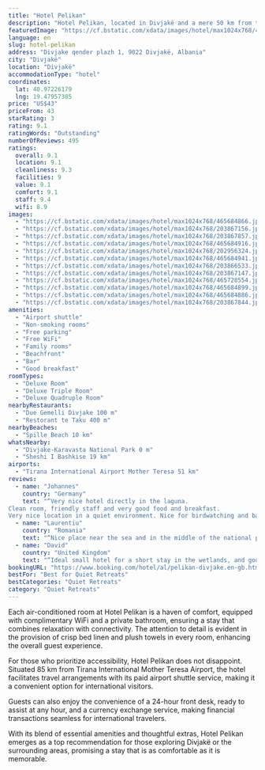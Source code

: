 ```yaml
---
title: "Hotel Pelikan"
description: "Hotel Pelikan, located in Divjakë and a mere 50 km from the iconic Rock of Kavaje, stands out as a prime choice for travelers seeking both comfort and convenience."
featuredImage: "https://cf.bstatic.com/xdata/images/hotel/max1024x768/465684866.jpg?k=51f33b172a73ba85717d468547813dba83a82e3085ded3880636d2c5d87f3fc8&o=&hp=1"
language: en
slug: hotel-pelikan
address: "Divjake qender plazh 1, 9022 Divjakë, Albania"
city: "Divjakë"
location: "Divjakë"
accommodationType: "hotel"
coordinates:
  lat: 40.97226179
  lng: 19.47957385
price: "US$43"
priceFrom: 43
starRating: 3
rating: 9.1
ratingWords: "Outstanding"
numberOfReviews: 495
ratings:
  overall: 9.1
  location: 9.1
  cleanliness: 9.3
  facilities: 9
  value: 9.1
  comfort: 9.1
  staff: 9.4
  wifi: 8.9
images:
  - "https://cf.bstatic.com/xdata/images/hotel/max1024x768/465684866.jpg?k=51f33b172a73ba85717d468547813dba83a82e3085ded3880636d2c5d87f3fc8&o=&hp=1"
  - "https://cf.bstatic.com/xdata/images/hotel/max1024x768/203867156.jpg?k=73ef075d57eab86bacd4d8b8ac55dc3065e9f265909c56be6136a2f44f1eb963&o=&hp=1"
  - "https://cf.bstatic.com/xdata/images/hotel/max1024x768/203867857.jpg?k=52137f51da3ea8e9e4d1d4a914b995f60b760204603599e439f65d416778f985&o=&hp=1"
  - "https://cf.bstatic.com/xdata/images/hotel/max1024x768/465684916.jpg?k=e905b1d01c9a4a638c59224b5225983586092aac1af305c4ff5b711071e7fc12&o=&hp=1"
  - "https://cf.bstatic.com/xdata/images/hotel/max1024x768/202956324.jpg?k=8e6aac56a2034a866bc0c519f4669fd5bbddf50437ce71b07b9369a84bd55a1f&o=&hp=1"
  - "https://cf.bstatic.com/xdata/images/hotel/max1024x768/465684941.jpg?k=74b464f1329544b7479acabd7e2d903b9d19bbeab933eb7488e349e0498c12f6&o=&hp=1"
  - "https://cf.bstatic.com/xdata/images/hotel/max1024x768/203866533.jpg?k=2e54eafc53488ebccbfeb6f96003a31a547fe791870340becb59596ba91d4029&o=&hp=1"
  - "https://cf.bstatic.com/xdata/images/hotel/max1024x768/203867147.jpg?k=cc3c8aad2d1d58d0a0fb9b07fdf25cffb351b85145209183ee9430a131080e67&o=&hp=1"
  - "https://cf.bstatic.com/xdata/images/hotel/max1024x768/465728554.jpg?k=9213e66d6ea6b241b3a2c8d20e3e339c920be5efcaa690b94a3a1780231dc5ba&o=&hp=1"
  - "https://cf.bstatic.com/xdata/images/hotel/max1024x768/465684899.jpg?k=9ed67d1c9ed2f15914c17ff060c746c2b4e2ea14d0dbf71a5f2873987673191d&o=&hp=1"
  - "https://cf.bstatic.com/xdata/images/hotel/max1024x768/465684886.jpg?k=0f797fe6c9636508c0f94220e61c49a81fd78903981d17573260595f7ae91959&o=&hp=1"
  - "https://cf.bstatic.com/xdata/images/hotel/max1024x768/203867844.jpg?k=1991ef581c0c9a9b2cc2a573418e78f5f5f6ab9eebf10a42d1f1507e274bd57c&o=&hp=1"
amenities:
  - "Airport shuttle"
  - "Non-smoking rooms"
  - "Free parking"
  - "Free WiFi"
  - "Family rooms"
  - "Beachfront"
  - "Bar"
  - "Good breakfast"
roomTypes:
  - "Deluxe Room"
  - "Deluxe Triple Room"
  - "Deluxe Quadruple Room"
nearbyRestaurants:
  - "Due Gemelli Divjake 100 m"
  - "Restorant te Taku 400 m"
nearbyBeaches:
  - "Spille Beach 10 km"
whatsNearby:
  - "Divjake-Karavasta National Park 0 m"
  - "Sheshi I Bashkise 19 km"
airports:
  - "Tirana International Airport Mother Teresa 51 km"
reviews:
  - name: "Johannes"
    country: "Germany"
    text: "“Very nice hotel directly in the laguna.
Clean room, friendly staff and very good food and breakfast.
Very nice location in a quiet environment. Nice for birdwatching and bathing.”"
  - name: "Laurentiu"
    country: "Romania"
    text: "“Nice place near the sea and in the middle of the national park! Excelent staff & food and nice cozy rooms :)!”"
  - name: "David"
    country: "United Kingdom"
    text: "“Ideal small hotel for a short stay in the wetlands, and good for beach & birdwatching. Food was good, easy parking, and fabulous sunsets. Went in early September, and no sign of any mosquitoes”"
bookingURL: "https://www.booking.com/hotel/al/pelikan-divjake.en-gb.html?aid=8035640"
bestFor: "Best for Quiet Retreats"
bestCategories: "Quiet Retreats"
category: "Quiet Retreats"
---
```


Each air-conditioned room at Hotel Pelikan is a haven of comfort, equipped with complimentary WiFi and a private bathroom, ensuring a stay that combines relaxation with connectivity. The attention to detail is evident in the provision of crisp bed linen and plush towels in every room, enhancing the overall guest experience.

For those who prioritize accessibility, Hotel Pelikan does not disappoint. Situated 85 km from Tirana International Mother Teresa Airport, the hotel facilitates travel arrangements with its paid airport shuttle service, making it a convenient option for international visitors.

Guests can also enjoy the convenience of a 24-hour front desk, ready to assist at any hour, and a currency exchange service, making financial transactions seamless for international travelers.

With its blend of essential amenities and thoughtful extras, Hotel Pelikan emerges as a top recommendation for those exploring Divjakë or the surrounding areas, promising a stay that is as comfortable as it is memorable.